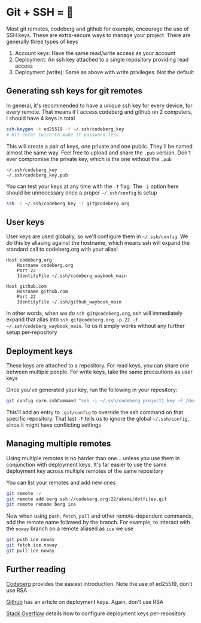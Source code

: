 # Git + SSH = :rocket:
Most git remotes, codeberg and github for example, encourage the use of SSH
keys. These are extra-secure ways to manage your project. There are generally
three types of keys

 1. Account keys: Have the same read/write access as your account
 2. Deployment: An ssh key attached to a single repository providing read access
 3. Deployment (write): Same as above with write privileges. Not the default

## Generating ssh keys for git remotes
In general, it's recommended to have a unique ssh key for every device, for
every remote. That means if I access codeberg and github on 2 computers, I
should have 4 keys in total

```bash
ssh-keygen -t ed25519 -f ~/.ssh/codeberg_key
# Hit enter twice to make it password-less
```

This will create a pair of keys, one private and one public. They'll be named
almost the same way. Feel free to upload and share the `.pub` version. Don't
ever compromise the private key, which is the one without the `.pub`

```
~/.ssh/codeberg_key
~/.ssh/codeberg_key.pub
```

You can test your keys at any time with the `-T` flag. The `-i` option here
should be unnecessary once a proper `~/.ssh/config` is setup

```bash
ssh -i ~/.ssh/codeberg_key -T git@codeberg.org
```

## User keys
User keys are used globally, so we'll configure them in `~/.ssh/config`. We do
this by aliasing against the hostname, which means ssh will expand the standard
call to codeberg.org with your alias!

```sshconfig
Host codeberg.org
    Hostname codeberg.org
    Port 22
    IdentityFile ~/.ssh/codeberg_waybook_main

Host github.com
    Hostname github.com
    Port 22
    IdentityFile ~/.ssh/github_waybook_main
```

In other words, when we do `ssh git@codeberg.org`, ssh will immediately expand
that alias into `ssh git@codeberg.org -p 22 -f ~/.ssh/codeberg_waybook_main`.
To us it simply works without any further setup per-repository

## Deployment keys
These keys are attached to a repository. For read keys, you can share one
between multiple people. For write keys, take the same precautions as user keys

Once you've generated your key, run the following in your repository:

```bash
git config core.sshCommand "ssh -i ~/.ssh/codeberg_project1_key -F /dev/null"
```

This'll add an entry to `.git/config` to override the ssh command on that
specific repository. That last `-F` tells us to ignore the global
`~/.ssh/config`, since it might have conflicting settings

## Managing multiple remotes
Using multiple remotes is no harder than one... unless you use them in
conjunction with deployment keys. It's far easier to use the same deployment key
across multiple remotes of the same repository

You can list your remotes and add new ones

```bash
git remote -v
git remote add berg ssh://codeberg.org:22/akemi/dotfiles.git
git remote rename berg ice
```

Now when using `push`, `fetch`, `pull` and other remote-dependent commands, add
the remote name followed by the branch. For example, to interact with the
`noway` branch on a remote aliased as `ice` we use

```bash
git push ice noway
git fetch ice noway
git pull ice noway
```

## Further reading
[Codeberg](https://docs.codeberg.org/security/ssh-key) provides the easiest
introduction. Note the use of ed25519, don't use RSA

[Github](https://docs.github.com/en/developers/overview/managing-deploy-keys)
has an article on deployment keys. Again, don't use RSA

[Stack
Overflow](https://superuser.com/questions/232373/how-to-tell-git-which-private-key-to-use/912281#912281)
details how to configure deployment keys per-repository
